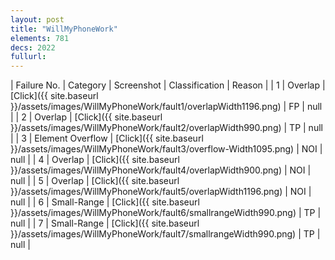 ```yaml
---
layout: post
title: "WillMyPhoneWork"
elements: 781
decs: 2022
fullurl: 
---
```

| Failure No. | Category | Screenshot | Classification | Reason | 
| 1 | Overlap | [Click]({{ site.baseurl }}/assets/images/WillMyPhoneWork/fault1/overlapWidth1196.png) | FP | null |
| 2 | Overlap | [Click]({{ site.baseurl }}/assets/images/WillMyPhoneWork/fault2/overlapWidth990.png) | TP | null |
| 3 | Element Overflow | [Click]({{ site.baseurl }}/assets/images/WillMyPhoneWork/fault3/overflow-Width1095.png) | NOI | null |
| 4 | Overlap | [Click]({{ site.baseurl }}/assets/images/WillMyPhoneWork/fault4/overlapWidth900.png) | NOI | null |
| 5 | Overlap | [Click]({{ site.baseurl }}/assets/images/WillMyPhoneWork/fault5/overlapWidth1196.png) | NOI | null |
| 6 | Small-Range | [Click]({{ site.baseurl }}/assets/images/WillMyPhoneWork/fault6/smallrangeWidth990.png) | TP | null |
| 7 | Small-Range | [Click]({{ site.baseurl }}/assets/images/WillMyPhoneWork/fault7/smallrangeWidth990.png) | TP | null |
